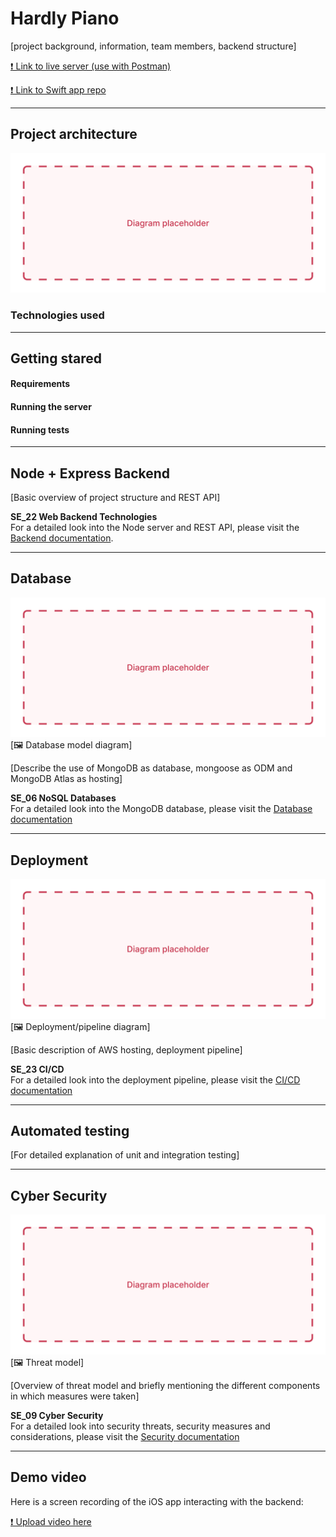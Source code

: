 # Hardly Piano

[project background, information, team members, backend structure]

[❗ Link to live server (use with Postman)](#)

[❗ Link to Swift app repo](#)

---

## Project architecture

![placeholder-name](./docs/img/placeholder.jpg)

### Technologies used

---

## Getting stared

#### Requirements

#### Running the server

#### Running tests

---

## Node + Express Backend

[Basic overview of project structure and REST API]

**SE_22 Web Backend Technologies**  
For a detailed look into the Node server and REST API, please visit the [Backend documentation](./docs/Backend.md).

---

## Database

![placeholder-name](./docs/img/placeholder.jpg)
[🖼 Database model diagram]

[Describe the use of MongoDB as database, mongoose as ODM and MongoDB Atlas as hosting]

**SE_06 NoSQL Databases**  
For a detailed look into the MongoDB database, please visit the [Database documentation](./docs/Database.md)

---

## Deployment

![placeholder-name](./docs/img/placeholder.jpg)
[🖼 Deployment/pipeline diagram]

[Basic description of AWS hosting, deployment pipeline]

**SE_23 CI/CD**  
For a detailed look into the deployment pipeline, please visit the [CI/CD documentation](./docs/CICD.md)

---

## Automated testing

[For detailed explanation of unit and integration testing]

---

## Cyber Security

![placeholder-name](./docs/img/placeholder.jpg)
[🖼 Threat model]

[Overview of threat model and briefly mentioning the different components in which measures were taken]

**SE_09 Cyber Security**  
For a detailed look into security threats, security measures and considerations, please visit the [Security documentation](./docs/Security.md)

---

## Demo video

Here is a screen recording of the iOS app interacting with the backend:

[❗ Upload video here](#)
